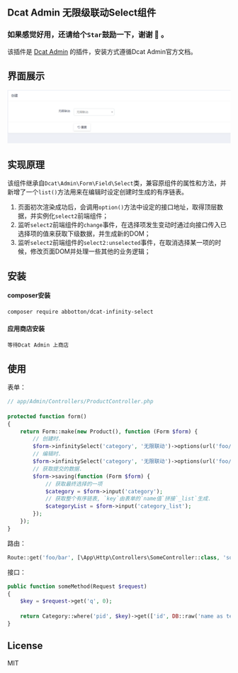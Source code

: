## Dcat Admin 无限级联动Select组件

### **如果感觉好用，还请给个`Star`鼓励一下，谢谢 :beers: 。**

该插件是 [Dcat Admin](https://learnku.com/docs/dcat-admin/) 的插件，安装方式遵循Dcat Admin官方文档。

## 界面展示

<div align="center">

![image](screenshots/demo.gif)

</div>

## 实现原理

该组件继承自`Dcat\Admin\Form\Field\Select`类，兼容原组件的属性和方法，并新增了一个`list()`方法用来在编辑时设定创建时生成的有序链表。

1. 页面初次渲染成功后，会调用`option()`方法中设定的接口地址，取得顶层数据，并实例化`select2`前端组件；
2. 监听`select2`前端组件的`change`事件，在选择项发生变动时通过向接口传入已选择项的值来获取下级数据，并生成新的DOM；
3. 监听`select2`前端组件的`select2:unselected`事件，在取消选择某一项的时候，修改页面DOM并处理一些其他的业务逻辑；

## 安装

#### composer安装

```shell
composer require abbotton/dcat-infinity-select
```

#### 应用商店安装

``` 
等待Dcat Admin 上商店 
```

## 使用

表单：

```php
// app/Admin/Controllers/ProductController.php

protected function form()
{
    return Form::make(new Product(), function (Form $form) {
        // 创建时.
        $form->infinitySelect('category', '无限联动')->options(url('foo/bar'));
        // 编辑时.
        $form->infinitySelect('category', '无限联动')->options(url('foo/bar'))->list('1,2,6')->value(6);
        // 获取提交的数据.
        $form->saving(function (Form $form) {
            // 获取最终选择的一项
            $category = $form->input('category');
            // 获取整个有序链表, `key`由表单的`name值`拼接`_list`生成.
            $categoryList = $form->input('category_list');
        });
    });
}
```

路由：
```php
Route::get('foo/bar', [\App\Http\Controllers\SomeController::class, 'someMethod']);
```

接口：
```php
public function someMethod(Request $request)
{
    $key = $request->get('q', 0);
    
    return Category::where('pid', $key)->get(['id', DB::raw('name as text')]);
}
```

## License

MIT
